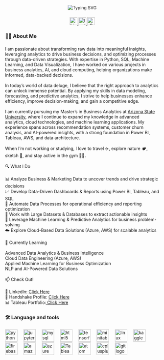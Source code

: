 <div align="center">
  <img src="https://readme-typing-svg.demolab.com/?lines=Hi,%20I'm%20Ayush%20Trivedi!;Data%20Scientist%20|%20Business%20Analyst;Machine%20Learning%20Enthusiast;Always%20learning%20new%20things&font=Fira%20Code&center=true&width=440&height=45&color=f75c7e&vCenter=true&pause=1000&size=22" alt="Typing SVG">

</div>

###

<div align="center">
  <a href="https://www.linkedin.com/in/ayush-trivedi96/" target="_blank">
    <img src="https://img.shields.io/static/v1?message=LinkedIn&logo=linkedin&label=&color=0077B5&logoColor=white&labelColor=&style=for-the-badge" height="25" alt="LinkedIn logo" />
  </a>
  
  <a href="https://www.instagram.com/relostar_skywalker/" target="_blank">
    <img src="https://img.shields.io/static/v1?message=Instagram&logo=instagram&label=&color=E4405F&logoColor=white&labelColor=&style=for-the-badge" height="25" alt="Instagram logo" />
  </a>
  
  <a href="mailto:atrive28@asu.edu">
    <img src="https://img.shields.io/static/v1?message=Gmail&logo=gmail&label=&color=D14836&logoColor=white&labelColor=&style=for-the-badge" height="25" alt="Gmail logo" />
  </a>
</div>


###

<h3 align="left">👩‍💻  About Me</h3>

###

<p align="left">I am passionate about transforming raw data into meaningful insights, leveraging analytics to drive business decisions, and optimizing processes through data-driven strategies. With expertise in Python, SQL, Machine Learning, and Data Visualization, I have worked on various projects in business analytics, AI, and cloud computing, helping organizations make informed, data-backed decisions.<br><br>
In today’s world of data deluge, I believe that the right approach to analytics can unlock immense potential. By applying my skills in data modeling, forecasting, and predictive analytics, I strive to help businesses enhance efficiency, improve decision-making, and gain a competitive edge.<br><br>
I am currently pursuing my Master’s in Business Analytics at <a href="https://www.asu.edu/">Arizona State University</a>, where I continue to expand my knowledge in advanced analytics, cloud technologies, and machine learning applications. My experience spans across recommendation systems, customer churn analysis, and AI-powered insights, with a strong foundation in Power BI, Tableau, AWS, and data architecture.<br><br>
When I’m not working or studying, I love to travel ✈️, explore nature 🏕️, sketch 🎨, and stay active in the gym 🏋️‍♂️.<br><br>🔍 What I Do<br><br>📊 Analyze Business & Marketing Data to uncover trends and drive strategic decisions<br>📈 Develop Data-Driven Dashboards & Reports using Power BI, Tableau, and SQL<br>🔄 Automate Data Processes for operational efficiency and reporting optimization<br>📡 Work with Large Datasets & Databases to extract actionable insights<br>🤖 Leverage Machine Learning & Predictive Analytics for business problem-solving<br>☁️ Explore Cloud-Based Data Solutions (Azure, AWS) for scalable analytics<br><br>🌱 Currently Learning<br><br>Advanced Data Analytics & Business Intelligence<br>Cloud Data Engineering (Azure, AWS)<br>Applied Machine Learning for Business Optimization<br>NLP and AI-Powered Data Solutions<br><br>📫 Check Out!<br><br>🔗 LinkedIn: <a href="https://www.linkedin.com/in/ayush-trivedi96/">Click Here</a><br>🤝 Handshake Profile: <a href="https://asu.joinhandshake.com/profiles/wpg44z">Click Here</a><br>📊 Tableau Portfolio:<a href="https://public.tableau.com/app/profile/ayush.trivedi8469/vizzes"> Click Here</a></p>

###

<h3 align="left">🛠 Language and tools</h3>

###

<div align="left">
  <img src="https://cdn.jsdelivr.net/gh/devicons/devicon/icons/python/python-original.svg" height="40" alt="python logo"  />
  <img width="12" />
  <img src="https://cdn.jsdelivr.net/gh/devicons/devicon/icons/jupyter/jupyter-original.svg" height="40" alt="jupyter logo"  />
  <img width="12" />
  <img src="https://cdn.jsdelivr.net/gh/devicons/devicon/icons/mysql/mysql-original.svg" height="40" alt="mysql logo"  />
  <img width="12" />
  <img src="https://cdn.jsdelivr.net/gh/devicons/devicon/icons/html5/html5-original.svg" height="40" alt="html5 logo"  />
  <img width="12" />
  <img src="https://cdn.jsdelivr.net/gh/devicons/devicon/icons/tensorflow/tensorflow-original.svg" height="40" alt="tensorflow logo"  />
  <img width="12" />
  <img src="https://cdn.jsdelivr.net/gh/devicons/devicon/icons/minitab/minitab-original.svg" height="40" alt="minitab logo"  />
  <img width="12" />
  <img src="https://cdn.jsdelivr.net/gh/devicons/devicon/icons/linux/linux-original.svg" height="40" alt="linux logo"  />
  <img width="12" />
  <img src="https://cdn.jsdelivr.net/gh/devicons/devicon/icons/kaggle/kaggle-original.svg" height="40" alt="kaggle logo"  />
  <img width="12" />
  <img src="https://cdn.jsdelivr.net/gh/devicons/devicon/icons/firebase/firebase-plain.svg" height="40" alt="firebase logo"  />
  <img width="12" />
  <img src="https://skillicons.dev/icons?i=aws" height="40" alt="amazonwebservices logo"  />
  <img width="12" />
  <img src="https://skillicons.dev/icons?i=azure" height="40" alt="azure logo"  />
  <img width="12" />
  <img src="https://logos-world.net/wp-content/uploads/2021/10/Tableau-Symbol.png" height="40" alt="Tableau logo" />
  <img width="12" />
  <img src="https://skillicons.dev/icons?i=atom" height="40" alt="atom logo"  />
  <img width="12" />
  <img src="https://skillicons.dev/icons?i=cpp" height="40" alt="cplusplus logo"  />
  <img width="12" />
  <img src="https://skillicons.dev/icons?i=git" height="40" alt="git logo"  />
</div>
